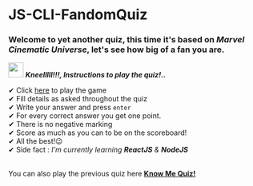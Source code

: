 # JS-CLI-FandomQuiz

### Welcome to yet another quiz, this time it's based on ***Marvel Cinematic Universe***, let's see how big of a fan you are.



<img src="https://media.giphy.com/media/ObNTw8Uzwy6KQ/giphy.gif" width="30px">&nbsp;***Kneelllll!!!, Instructions to play the quiz!..***

✔ Click [here](https://replit.com/@palaksinghal/mark-2) to play the game<br>
✔ Fill details as asked throughout the quiz<br>
✔ Write your answer and press `enter`<br>
✔ For every correct answer you get one point.<br>
✔ There is no negative marking<br>
✔ Score as much as you can to be on the scoreboard!<br>
✔ All the best!😉<br>
✔ Side fact : *I’m currently learning **ReactJS** & **NodeJS**<br>*

<br>
    You can also play the previous quiz here <a href="https://github.com/palaksinghal5/JS-CLI-KnowMeQuiz"> <b>Know Me Quiz!</b>
    <br>